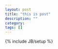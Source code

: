 ```yaml
---
layout: post
title: "this is post"
description: ""
category: 
tags: []
---
```

{% include JB/setup %}
